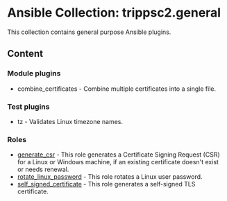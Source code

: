 # Ansible Collection: trippsc2.general

This collection contains general purpose Ansible plugins.

## Content

### Module plugins

- combine_certificates - Combine multiple certificates into a single file.

### Test plugins

- tz - Validates Linux timezone names.

### Roles

- [generate_csr](roles/generate_csr/README.md) - This role generates a Certificate Signing Request (CSR) for a Linux or Windows machine, if an existing certificate doesn't exist or needs renewal.
- [rotate_linux_password](roles/rotate_linux_password/README.md) - This role rotates a Linux user password.
- [self_signed_certificate](roles/self_signed_certificate/README.md) - This role generates a self-signed TLS certificate.
